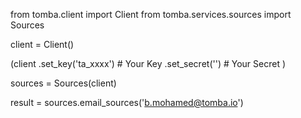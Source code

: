 from tomba.client import Client
from tomba.services.sources import Sources

client = Client()

(client
  .set_key('ta_xxxx') # Your Key
  .set_secret('') # Your Secret
)

sources = Sources(client)

result = sources.email_sources('b.mohamed@tomba.io')
